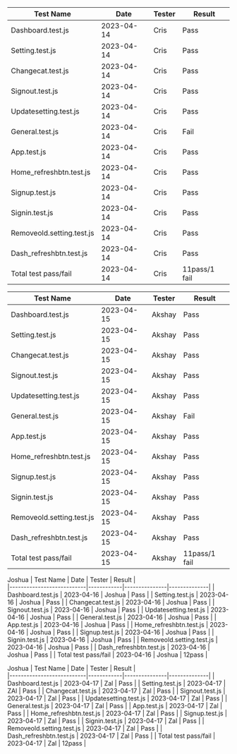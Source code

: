 
| Test Name                 | Date       | Tester        | Result       |                    
|---------------------------|------------|---------------|--------------|
| Dashboard.test.js         | 2023-04-14 |      Cris     |  Pass        |
| Setting.test.js           | 2023-04-14 |      Cris     |  Pass        |
| Changecat.test.js         | 2023-04-14 |      Cris     |  Pass        |
| Signout.test.js           | 2023-04-14 |      Cris     |  Pass        |
| Updatesetting.test.js     | 2023-04-14 |      Cris     |  Pass        |
| General.test.js           | 2023-04-14 |      Cris     |  Fail        |
| App.test.js               | 2023-04-14 |      Cris     |  Pass        |
| Home_refreshbtn.test.js   | 2023-04-14 |      Cris     |  Pass        |
| Signup.test.js            | 2023-04-14 |      Cris     |  Pass        |
| Signin.test.js            | 2023-04-14 |      Cris     |  Pass        |
| Removeold.setting.test.js | 2023-04-14 |      Cris     |  Pass        |
| Dash_refreshbtn.test.js   | 2023-04-14 |      Cris     |  Pass        |
| Total test pass/fail      | 2023-04-14 |      Cris     | 11pass/1 fail|           

| Test Name                 | Date       | Tester        | Result       |                    
|---------------------------|------------|---------------|--------------|
| Dashboard.test.js         | 2023-04-15 |      Akshay     |  Pass        |
| Setting.test.js           | 2023-04-15 |      Akshay     |  Pass        |
| Changecat.test.js         | 2023-04-15 |      Akshay     |  Pass        |
| Signout.test.js           | 2023-04-15 |      Akshay     |  Pass        |
| Updatesetting.test.js     | 2023-04-15 |      Akshay     |  Pass        |
| General.test.js           | 2023-04-15 |      Akshay     |  Fail        |
| App.test.js               | 2023-04-15 |      Akshay     |  Pass        |
| Home_refreshbtn.test.js   | 2023-04-15 |      Akshay     |  Pass        |
| Signup.test.js            | 2023-04-15 |      Akshay     |  Pass        |
| Signin.test.js            | 2023-04-15 |      Akshay     |  Pass        |
| Removeold.setting.test.js | 2023-04-15 |      Akshay     |  Pass        |
| Dash_refreshbtn.test.js   | 2023-04-15 |      Akshay     |  Pass        |
| Total test pass/fail      | 2023-04-15 |      Akshay     | 11pass/1 fail|     

Joshua
| Test Name                 | Date       | Tester        | Result       |                    
|---------------------------|------------|---------------|--------------|
| Dashboard.test.js         | 2023-04-16 |      Joshua     |  Pass        |
| Setting.test.js           | 2023-04-16 |      Joshua     |  Pass        |
| Changecat.test.js         | 2023-04-16 |      Joshua     |  Pass        |
| Signout.test.js           | 2023-04-16 |      Joshua     |  Pass        |
| Updatesetting.test.js     | 2023-04-16 |      Joshua     |  Pass        |
| General.test.js           | 2023-04-16 |      Joshua     |  Pass        |
| App.test.js               | 2023-04-16 |      Joshua     |  Pass        |
| Home_refreshbtn.test.js   | 2023-04-16 |      Joshua     |  Pass        |
| Signup.test.js            | 2023-04-16 |      Joshua     |  Pass        |
| Signin.test.js            | 2023-04-16 |      Joshua     |  Pass        |
| Removeold.setting.test.js | 2023-04-16 |      Joshua     |  Pass        |
| Dash_refreshbtn.test.js   | 2023-04-16 |      Joshua     |  Pass        |
| Total test pass/fail      | 2023-04-16 |      Joshua     | 12pass      | 



Joshua
| Test Name                 | Date       | Tester        | Result       |                    
|---------------------------|------------|---------------|--------------|
| Dashboard.test.js         | 2023-04-17 |      Zal     |  Pass        |
| Setting.test.js           | 2023-04-17 |      ZAl     |  Pass        |
| Changecat.test.js         | 2023-04-17 |      Zal     |  Pass        |
| Signout.test.js           | 2023-04-17 |      Zal     |  Pass        |
| Updatesetting.test.js     | 2023-04-17 |      Zal     |  Pass        |
| General.test.js           | 2023-04-17 |      Zal     |  Pass        |
| App.test.js               | 2023-04-17 |      Zal     |  Pass        |
| Home_refreshbtn.test.js   | 2023-04-17 |      Zal     |  Pass        |
| Signup.test.js            | 2023-04-17 |      Zal     |  Pass        |
| Signin.test.js            | 2023-04-17 |      Zal     |  Pass        |
| Removeold.setting.test.js | 2023-04-17 |      Zal     |  Pass        |
| Dash_refreshbtn.test.js   | 2023-04-17 |      Zal     |  Pass        |
| Total test pass/fail      | 2023-04-17 |      Zal     | 12pass      | 

